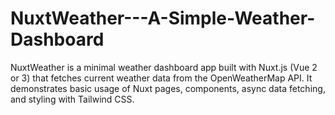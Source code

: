 # NuxtWeather---A-Simple-Weather-Dashboard
NuxtWeather is a minimal weather dashboard app built with Nuxt.js (Vue 2 or 3) that fetches current weather data from the OpenWeatherMap API. It demonstrates basic usage of Nuxt pages, components, async data fetching, and styling with Tailwind CSS.
